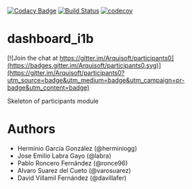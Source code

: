 [![Codacy Badge](https://api.codacy.com/project/badge/Grade/2f5e9b234d9b4cbd8669629c299990ad)](https://www.codacy.com/app/jelabra/dashboard?utm_source=github.com&utm_medium=referral&utm_content=Arquisoft/parti_i1b/dashboard&utm_campaign=badger)
[![Build Status](https://travis-ci.org/Arquisoft/dashboard.svg?branch=master)](https://travis-ci.org/Arquisoft/dashboard)
[![codecov](https://codecov.io/gh/Arquisoft/dashboard/branch/master/graph/badge.svg)](https://codecov.io/gh/Arquisoft/dashboard)


# dashboard_i1b

[![Join the chat at https://gitter.im/Arquisoft/participants0](https://badges.gitter.im/Arquisoft/participants0.svg)](https://gitter.im/Arquisoft/participants0?utm_source=badge&utm_medium=badge&utm_campaign=pr-badge&utm_content=badge)

Skeleton of participants module

# Authors

- Herminio García González (@herminiogg)
- Jose Emilio Labra Gayo (@labra)
- Pablo Roncero Fernández (@ronce96)
- Alvaro Suarez del Cueto (@varosuarez)
- David Villamil Fernández (@davillafer)
